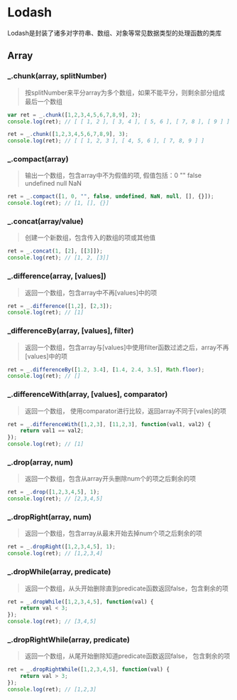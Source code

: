 # Lodash

Lodash是封装了诸多对字符串、数组、对象等常见数据类型的处理函数的类库

## Array

### _.chunk(array, splitNumber)

> 按splitNumber来平分array为多个数组，如果不能平分，则剩余部分组成最后一个数组

```js
var ret = _.chunk([1,2,3,4,5,6,7,8,9], 2);
console.log(ret); // [ [ 1, 2 ], [ 3, 4 ], [ 5, 6 ], [ 7, 8 ], [ 9 ] ]

ret = _.chunk([1,2,3,4,5,6,7,8,9], 3);
console.log(ret); // [ [ 1, 2, 3 ], [ 4, 5, 6 ], [ 7, 8, 9 ] ]
```

### _.compact(array)

> 输出一个数组，包含array中不为假值的项, 假值包括：0 "" false undefined null NaN

```js
ret = _.compact([1, 0, "", false, undefined, NaN, null, [], {}]);
console.log(ret); // [1, [], {}]
```

### _.concat(array/value)

> 创建一个新数组，包含传入的数组的项或其他值

```js
ret = _.concat(1, [2], [[3]]);
console.log(ret); // [1, 2, [3]]
```

### _.difference(array, [values])

> 返回一个数组，包含array中不再[values]中的项

```js
ret = _.difference([1,2], [2,3]);
console.log(ret); // [1]
```

### _differenceBy(array, [values], filter)

> 返回一个数组，包含array与[values]中使用filter函数过滤之后，array不再[values]中的项

```js
ret = _.differenceBy([1.2, 3.4], [1.4, 2.4, 3.5], Math.floor);
console.log(ret); // []
```

### _.differenceWith(array, [values], comparator)

> 返回一个数组， 使用comparator进行比较，返回array不同于[vales]的项

```js
ret = _.differenceWith([1,2,3], [11,2,3], function(val1, val2) {
    return val1 == val2;
});
console.log(ret); // [1]
```

### _.drop(array,  num)

> 返回一个数组，包含从array开头删除num个的项之后剩余的项

```js
ret = _.drop([1,2,3,4,5], 1);
console.log(ret); // [2,3,4,5]
```

### _.dropRight(array, num)

> 返回一个数组，包含array从最末开始去掉num个项之后剩余的项

```js
ret = _.dropRight([1,2,3,4,5], 1);
console.log(ret); // [1,2,3,4]
```

### _.dropWhile(array, predicate)

> 返回一个数组，从头开始删除直到predicate函数返回false，包含剩余的项

```js
ret = _.dropWhile([1,2,3,4,5], function(val) {
    return val < 3;
});
console.log(ret); // [3,4,5]
```

### _.dropRightWhile(array, predicate)

> 返回一个数组，从尾开始删除知道predicate函数返回false， 包含剩余的项

```js
ret = _.dropRightWhile([1,2,3,4,5], function(val) {
    return val > 3;
});
console.log(ret); // [1,2,3]
```